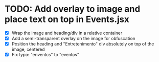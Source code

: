 # TODO: Add overlay to image and place text on top in Events.jsx

- [x] Wrap the image and heading/div in a relative container
- [x] Add a semi-transparent overlay on the image for obfuscation
- [x] Position the heading and "Entretenimento" div absolutely on top of the image, centered
- [x] Fix typo: "enventos" to "eventos"
